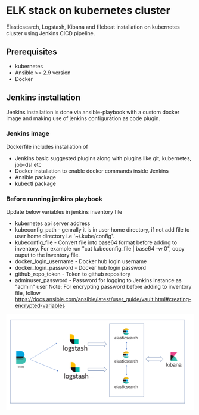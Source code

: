 # ELK stack on kubernetes cluster
Elasticsearch, Logstash, Kibana and filebeat installation on kubernetes cluster using Jenkins CICD pipeline.

## Prerequisites
* kubernetes
* Ansible >= 2.9 version
* Docker

## Jenkins installation
Jenkins installation is done via ansible-playbook with a custom docker image and making use of jenkins configuration as code plugin.
### Jenkins image
Dockerfile includes installation of
* Jenkins basic suggested plugins along with plugins like git, kubernetes, job-dsl etc
* Docker installation to enable docker commands inside Jenkins
* Ansible package
* kubectl package
### Before running jenkins playbook
Update below variables in jenkins inventory file
* kubernetes api server address
* kubeconfig_path - genrally it is in user home directory, if not add file to user home directory i.e '~/.kube/config'.
* kubeconfig_file - Convert file into base64 format before adding to inventory. For example run "cat kubeconfig_file | base64 -w 0", copy ouput to the inventory file.
* docker_login_username - Docker hub login username
* docker_login_password  - Docker hub login password
* github_repo_token - Token to github repository
* adminuser_password - Password for logging to Jenkins instance as "admin" user
Note: For encrypting password before adding to inventory file, follow https://docs.ansible.com/ansible/latest/user_guide/vault.html#creating-encrypted-variables

![name-of-you-image](https://github.com/vivekreddy94/document/blob/main/elk_architecture.png)
